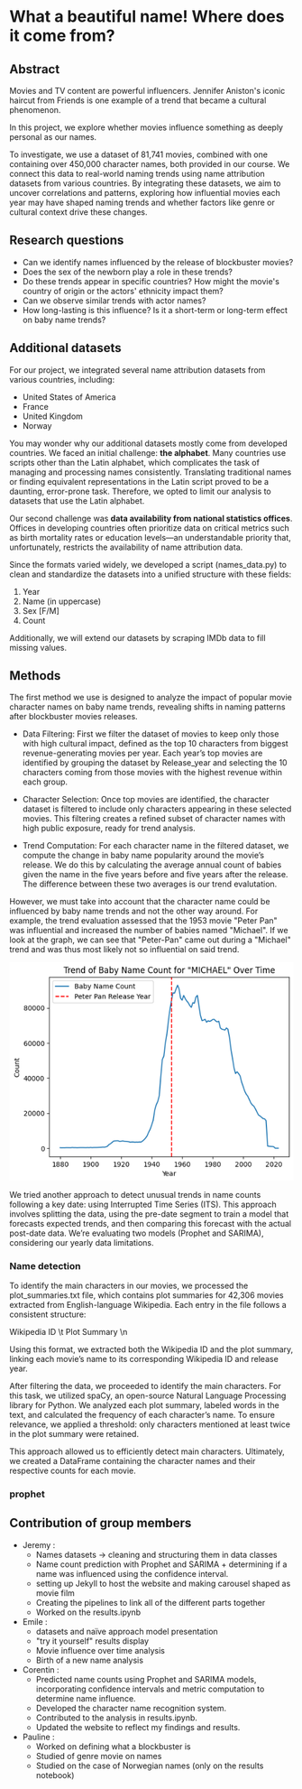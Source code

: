 
# What a beautiful name! Where does it come from?

## Abstract

Movies and TV content are powerful influencers. Jennifer Aniston's iconic haircut from Friends is one example of a trend that became a cultural phenomenon.

In this project, we explore whether movies influence something as deeply personal as our names.

To investigate, we use a dataset of 81,741 movies, combined with one containing over 450,000 character names, both provided in our course. We connect this data to real-world naming trends using name attribution datasets from various countries. By integrating these datasets, we aim to uncover correlations and patterns, exploring how influential movies each year may have shaped naming trends and whether factors like genre or cultural context drive these changes.

## Research questions

- Can we identify names influenced by the release of blockbuster movies?
- Does the sex of the newborn play a role in these trends?
- Do these trends appear in specific countries? How might the movie's country of origin or the actors' ethnicity impact them?
- Can we observe similar trends with actor names?
- How long-lasting is this influence? Is it a short-term or long-term effect on baby name trends?

## Additional datasets

For our project, we integrated several name attribution datasets from various countries, including:

- United States of America
- France
- United Kingdom
- Norway

You may wonder why our additional datasets mostly come from developed countries. We faced an initial challenge: **the alphabet**. Many countries use scripts other than the Latin alphabet, which complicates the task of managing and processing names consistently. Translating traditional names or finding equivalent representations in the Latin script proved to be a daunting, error-prone task.
Therefore, we opted to limit our analysis to datasets that use the Latin alphabet.

Our second challenge was **data availability from national statistics offices**. Offices in developing countries often prioritize data on critical metrics such as birth mortality rates or education levels—an understandable priority that, unfortunately, restricts the availability of name attribution data.

Since the formats varied widely, we developed a script (names_data.py) to clean and standardize the datasets into a unified structure with these fields:

1. Year
2. Name (in uppercase)
3. Sex [F/M]
4. Count

Additionally, we will extend our datasets by scraping IMDb data to fill missing values.

## Methods

The first method we use is designed to analyze the impact of popular movie character names on baby name trends, revealing shifts in naming patterns after blockbuster movies releases.

- Data Filtering: First we filter the dataset of movies to keep only those with high cultural impact, defined as the top 10 characters from biggest revenue-generating movies per year. Each year’s top movies are identified by grouping the dataset by Release_year and selecting the 10 characters coming from those movies with the highest revenue within each group.

- Character Selection: Once top movies are identified, the character dataset is filtered to include only characters appearing in these selected movies. This filtering creates a refined subset of character names with high public exposure, ready for trend analysis.

- Trend Computation: For each character name in the filtered dataset, we compute the change in baby name popularity around the movie’s release. We do this by calculating the average annual count of babies given the name in the five years before and five years after the release. The difference between these two averages is our trend evalutation.

However, we must take into account that the character name could be influenced by baby name trends and not the other way around. For example, the trend evaluation assessed that the 1953 movie "Peter Pan" was influential and increased the number of babies named "Michael". If we look at the graph, we can see that "Peter-Pan" came out during a "Michael" trend and was thus most likely not so influential on said trend.

![Michael graph](img/michael_graph.png)

We tried another approach to detect unusual trends in name counts following a key date: using Interrupted Time Series (ITS). This approach involves splitting the data, using the pre-date segment to train a model that forecasts expected trends, and then comparing this forecast with the actual post-date data. We’re evaluating two models (Prophet and SARIMA), considering our yearly data limitations.

### Name detection

To identify the main characters in our movies, we processed the plot_summaries.txt file, which contains plot summaries for 42,306 movies extracted from English-language Wikipedia. Each entry in the file follows a consistent structure:

Wikipedia ID \t Plot Summary \n

Using this format, we extracted both the Wikipedia ID and the plot summary, linking each movie’s name to its corresponding Wikipedia ID and release year.

After filtering the data, we proceeded to identify the main characters. For this task, we utilized spaCy, an open-source Natural Language Processing library for Python. We analyzed each plot summary, labeled words in the text, and calculated the frequency of each character’s name. To ensure relevance, we applied a threshold: only characters mentioned at least twice in the plot summary were retained.

This approach allowed us to efficiently detect main characters. Ultimately, we created a DataFrame containing the character names and their respective counts for each movie.

### prophet

## Contribution of group members 
- Jeremy : 
    - Names datasets -> cleaning and structuring them in data classes 
    - Name count prediction with Prophet and SARIMA + determining if a name was influenced using the confidence interval.
    - setting up Jekyll to host the website and making carousel shaped as movie film
    - Creating the pipelines to link all of the different parts together
    - Worked on the results.ipynb
- Emile :
    - datasets and naïve approach model presentation
    - "try it yourself" results display
    - Movie influence over time analysis
    - Birth of a new name analysis
- Corentin :
    - Predicted name counts using Prophet and SARIMA models, incorporating confidence intervals and metric computation to determine name influence.
    - Developed the character name recognition system.
    - Contributed to the analysis in results.ipynb.
    - Updated the website to reflect my findings and results.
 - Pauline :
    - Worked on defining what a blockbuster is
    - Studied of genre movie on names
    - Studied on the case of Norwegian names (only on the results notebook)

   
